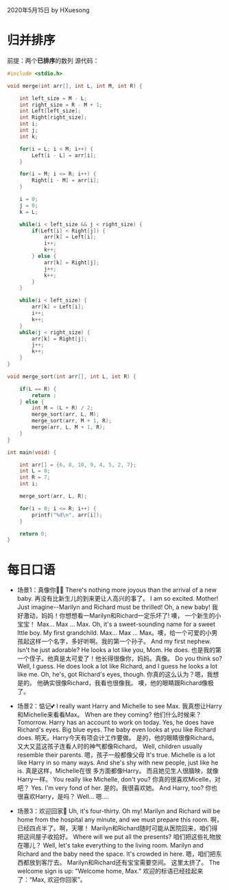 2020年5月15日
by HXuesong



# 归并排序
前提：两个**已排序**的数列
源代码：
```c
#include <stdio.h>

void merge(int arr[], int L, int M, int R) {

    int left_size = M - L;
    int right_size = R - M + 1;
    int Left[left_size];
    int Right[right_size];
    int i;
    int j;
    int k;

    for(i = L; i < M; i++) {
        Left[i - L] = arr[i];
    }

    for(i = M; i <= R; i++) {
        Right[i - M] = arr[i];
    }

    i = 0;
    j = 0;
    k = L;

    while(i < left_size && j < right_size) {
        if(Left[i] < Right[j]) {
            arr[k] = Left[i];
            i++;
            k++;
        } else {
            arr[k] = Right[j];
            j++;
            k++;
        }
    }

    while(i < left_size) {
        arr[k] = Left[i];
        i++;
        k++;
    }
    while(j < right_size) {
        arr[k] = Right[j];
        j++;
        k++;
    }
}

void merge_sort(int arr[], int L, int R) {

    if(L == R) {
        return ;
    } else {
        int M = (L + R) / 2;
        merge_sort(arr, L, M);
        merge_sort(arr, M + 1, R);
        merge(arr, L, M + 1, R);
    }
}

int main(void) {

    int arr[] = {6, 8, 10, 9, 4, 5, 2, 7};
    int L = 0;
    int R = 7;
    int i;

    merge_sort(arr, L, R);

    for(i = 0; i <= R; i++) {
        printf("%d\n", arr[i]);
    }

    return 0;
}
```



# 每日口语
- 场景1：真像你👶👨
There's nothing more joyous than the arrival of a new baby.
再没有比新生儿的到来更让人高兴的事了。
I am so excited. Mother! Just imagine--Marilyn and Richard must be thrilled! Oh, a new baby!
我好激动，妈妈！你想想看一Marilyn和Richard一定乐坏了! 噢， 一个新生的小宝宝！
Max... Max ... Max. Oh, it's a sweet-sounding name for a sweet lttle boy. My first grandchild.
Max... Max ... Max。噢，给一个可爱的小男孩起这样一个名字，多好听啊。我的第一个孙子。
And my first nephew. Isn't he just adorable? He looks a lot like you, Mom. He does.
也是我的第一个侄子。他真是太可爱了！他长得很像你，妈妈。真像。
Do you think so? Well, I guess. 
He does look a lot like Richard, and I guess he looks a lot like me. 
Oh, he's, got Richard's eyes, though.
你真的这么认为？嗯，我想是的。
他确实很像Richard，我看也很像我。
噢，他的眼睛跟Richard像极了。



- 场景2：惦记💕
I really want Harry and Michelle to see Max.
我真想让Harry和Michelle来看看Max。
When are they coming?
他们什么时候来？
Tomorrow. Harry has an account to work on today. 
Yes, he does have Richard's eyes. Big blue eyes. 
The baby even looks at you like Richard does.
明天。Harry今天有项会计工作要做。
是的，他的眼睛很像Richard。又大又蓝这孩子连看人时的神气都像Richard。
Well, children usually resemble their parents.
嗯，孩子一般都像父母
It's true. Michelle is a lot like Harry in so many ways. 
And she's shy with new people, just like he is.
真是这样，Michelle在很 多方面都像Harry。
而且她见生人很腼映，就像Harry一样。
You really like Michelle, don't you?
你真的很喜欢Micelle，对吧？ 
Yes. I'm very fond of her.    是的。我很喜欢她。
And Harry, too?    你也很喜欢Harry，是吗？
Well...    嗯....



- 场景3：欢迎回家🏡
Uh, it's four-thirty. Oh my! 
Marilyn and Richard will be home from the hospital any minute, 
and we must prepare this room.
啊，已经四点半了。啊，天哪！ 
Marilyn和Richard随时可能从医院回来，咱们得把这间屋子收拾好。
Where will we put all the presents?
咱们把这些礼物放在哪儿？
Well, let's take everything to the living room.
Marilyn and Richard and the baby need the space. lt's crowded in here.
嗯，咱们把东西都放到客厅去。
Marilyn和Richard还有宝宝需要空间。 这里太挤了。
The welcome sign is up: "Welcome home, Max."
欢迎的标语已经挂起来了：“Max, 欢迎你回家”。